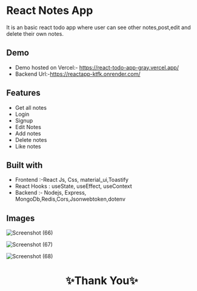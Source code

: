 

# React Notes App

It is an basic react todo app where user can see other notes,post,edit and delete their own notes.

## Demo

- Demo hosted on Vercel:- https://react-todo-app-gray.vercel.app/
- Backend Url:-https://reactapp-ktfk.onrender.com/

## Features

- Get all notes
- Login
- Signup
- Edit Notes
- Add notes
- Delete notes
- Like notes

## Built with

- Frontend :-React Js, Css, material_ui,Toastify
- React Hooks : useState, useEffect, useContext
- Backend :- Nodejs, Express, MongoDb,Redis,Cors,Jsonwebtoken,dotenv
  
## Images

![Screenshot (66)](https://github.com/TruptimayeePanigrahy/ReactTodo-App/assets/119392105/eae10c32-e973-47e6-afcb-cc59cf99e4d8)

![Screenshot (67)](https://github.com/TruptimayeePanigrahy/ReactTodo-App/assets/119392105/706b9c32-84b2-4daf-a69b-345fcfb36c5f)


![Screenshot (68)](https://github.com/TruptimayeePanigrahy/ReactTodo-App/assets/119392105/311ea2e2-9958-44ff-9198-d0afb3540bbf)


<h1 align="center">✨Thank You✨</h1>
